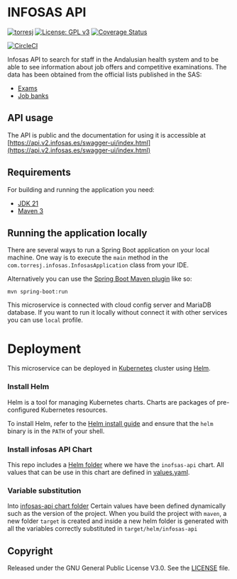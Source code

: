 # INFOSAS API

[![torresj](https://circleci.com/gh/torresj/infosas-api.svg?style=shield)](https://app.circleci.com/pipelines/github/torresj/infosas-api)
[![License: GPL v3](https://img.shields.io/badge/License-GPLv3-blue.svg)](https://www.gnu.org/licenses/gpl-3.0)
[![Coverage Status](https://coveralls.io/repos/github/torresj/infosas-api/badge.svg?branch=main)](https://coveralls.io/github/torresj/infosas-api?branch=main)


[![CircleCI](https://dl.circleci.com/insights-snapshot/gh/torresj/infosas-api/main/build_and_deploy/badge.svg?window=30d)](https://app.circleci.com/insights/github/torresj/infosas-api/workflows/build_and_deploy/overview?branch=main&reporting-window=last-30-days&insights-snapshot=true)

Infosas API to search for staff in the Andalusian health system and to be able to see information about job offers and competitive examinations.
The data has been obtained from the official lists published in the SAS:
- [Exams](https://www.sspa.juntadeandalucia.es/servicioandaluzdesalud/profesionales/ofertas-de-empleo/oferta-de-empleo-publico-puestos-base/oep-extraordinaria-decreto-ley-122022-centros-sas/cuadro-de-evolucion-concurso-oposicion-centros-sas)
- [Job banks](https://www.sspa.juntadeandalucia.es/servicioandaluzdesalud/profesionales/ofertas-de-empleo/bolsa-de-empleo/cuadro-de-evolucion-2023)

## API usage

The API is public and the documentation for using it is accessible at [https://api.v2.infosas.es/swagger-ui/index.html](https://api.v2.infosas.es/swagger-ui/index.html)

## Requirements

For building and running the application you need:

- [JDK 21](https://www.oracle.com/java/technologies/downloads/#java21)
- [Maven 3](https://maven.apache.org)

## Running the application locally

There are several ways to run a Spring Boot application on your local machine. One way is to execute the `main` method
in the `com.torresj.infosas.InfosasApplication` class from your IDE.

Alternatively you can use
the [Spring Boot Maven plugin](https://docs.spring.io/spring-boot/docs/current/reference/html/build-tool-plugins-maven-plugin.html)
like so:

```shell
mvn spring-boot:run
```

This microservice is connected with cloud config server and MariaDB database. If you want to run it locally without
connect it with other services you can use `local` profile.

# Deployment

This microservice can be deployed in [Kubernetes](https://kubernetes.io/) cluster using [Helm](https://helm.sh/).

### Install Helm

Helm is a tool for managing Kubernetes charts. Charts are packages of pre-configured Kubernetes resources.

To install Helm, refer to the [Helm install guide](https://github.com/helm/helm#install) and ensure that the `helm`
binary is in the `PATH` of your shell.

### Install infosas API Chart

This repo includes a [Helm folder](https://github.com/torresj/infosas-api/tree/main/src/main/helm) where we have
the `inofsas-api` chart. All values that can be use in this chart are defined
in [values.yaml](https://github.com/torresj/infosas-api/blob/main/src/main/helm/infosas-api/values.yaml).

### Variable substitution

Into [infosas-api chart folder](https://github.com/torresj/infosas-api/tree/main/src/main/helm/unseen-auth) Certain
values have been defined dynamically such as the version of the project. When you build the project with `maven`, a new
folder `target` is created and inside a new helm folder is generated with all the variables correctly substituted
in `target/helm/infosas-api`

## Copyright

Released under the GNU General Public License V3.0. See
the [LICENSE](https://github.com/torresj/unseen-auth/blob/main/LICENSE) file.


